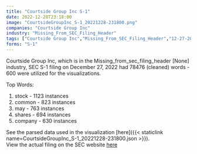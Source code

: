 ```yaml
---
title: "Courtside Group Inc S-1"
date: 2022-12-28T23:18:00
image: "CourtsideGroupInc_S-1_20221228-231800.png"
companies: "Courtside Group Inc"
industry: "Missing_From_SEC_Filing_Header"
tags: ["Courtside Group Inc","Missing_From_SEC_Filing_Header","12-27-2022","S-1"]
forms: "S-1"
---
```

Courtside Group Inc, which is in the Missing_from_sec_filing_header [None] industry, SEC S-1 filing on December 27, 2022 had 78476 (cleaned) words - 600 were utilized for the visualizations.

Top Words:
1. stock - 1123 instances
2. common - 823 instances
3. may - 763 instances
4. shares - 694 instances
5. company - 630 instances


See the parsed data used in the visualization [here]({{< staticlink name=CourtsideGroupInc_S-1_20221228-231800.json >}}).  
View the actual filing on the SEC website [here](https://www.sec.gov/Archives/edgar/data/1940177/0001213900-22-082965.txt)